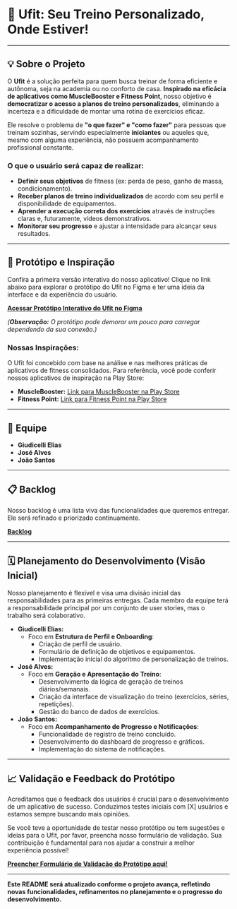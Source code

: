 # 🚀 Ufit: Seu Treino Personalizado, Onde Estiver!

---

## 💡 Sobre o Projeto

O **Ufit** é a solução perfeita para quem busca treinar de forma eficiente e autônoma, seja na academia ou no conforto de casa. **Inspirado na eficácia de aplicativos como MuscleBooster e Fitness Point**, nosso objetivo é **democratizar o acesso a planos de treino personalizados**, eliminando a incerteza e a dificuldade de montar uma rotina de exercícios eficaz.

Ele resolve o problema de **"o que fazer" e "como fazer"** para pessoas que treinam sozinhas, servindo especialmente **iniciantes** ou aqueles que, mesmo com alguma experiência, não possuem acompanhamento profissional constante.

### O que o usuário será capaz de realizar:

* **Definir seus objetivos** de fitness (ex: perda de peso, ganho de massa, condicionamento).
* **Receber planos de treino individualizados** de acordo com seu perfil e disponibilidade de equipamentos.
* **Aprender a execução correta dos exercícios** através de instruções claras e, futuramente, vídeos demonstrativos.
* **Monitorar seu progresso** e ajustar a intensidade para alcançar seus resultados.

---

## 📱 Protótipo e Inspiração

Confira a primeira versão interativa do nosso aplicativo! Clique no link abaixo para explorar o protótipo do Ufit no Figma e ter uma ideia da interface e da experiência do usuário.

**[Acessar Protótipo Interativo do Ufit no Figma](https://embed.figma.com/proto/0i99mwkOk8h94pYmouveeq/DAM?scaling=scale-down&content-scaling=fixed&page-id=0%3A1&node-id=7-3120&starting-point-node-id=6%3A4&embed-host=share)**

*(**Observação:** O protótipo pode demorar um pouco para carregar dependendo da sua conexão.)*

### Nossas Inspirações:

O Ufit foi concebido com base na análise e nas melhores práticas de aplicativos de fitness consolidados. Para referência, você pode conferir nossos aplicativos de inspiração na Play Store:

* **MuscleBooster:** [Link para MuscleBooster na Play Store](https://play.google.com/store/apps/details?id=musclebooster.workout.home.gym.abs.loseweight)
* **Fitness Point:** [Link para Fitness Point na Play Store](https://play.google.com/store/apps/details?id=com.std.fitness.point)

---

## 👥 Equipe

* **Giudicelli Elias**
* **José Alves**
* **João Santos**

---

## 📋 Backlog

Nosso backlog é uma lista viva das funcionalidades que queremos entregar. Ele será refinado e priorizado continuamente.

**[Backlog](https://docs.google.com/document/d/1OGaHYkHmTHJR50zvO1cZtQzwmQzaGLxjN44Z4bY4A-s/edit?usp=sharing)**

---

## 🗓️ Planejamento do Desenvolvimento (Visão Inicial)

Nosso planejamento é flexível e visa uma divisão inicial das responsabilidades para as primeiras entregas. Cada membro da equipe terá a responsabilidade principal por um conjunto de user stories, mas o trabalho será colaborativo.

* **Giudicelli Elias:**
    * Foco em **Estrutura de Perfil e Onboarding**:
        * Criação de perfil de usuário.
        * Formulário de definição de objetivos e equipamentos.
        * Implementação inicial do algoritmo de personalização de treinos.
* **José Alves:**
    * Foco em **Geração e Apresentação do Treino**:
        * Desenvolvimento da lógica de geração de treinos diários/semanais.
        * Criação da interface de visualização do treino (exercícios, séries, repetições).
        * Gestão do banco de dados de exercícios.
* **João Santos:**
    * Foco em **Acompanhamento de Progresso e Notificações**:
        * Funcionalidade de registro de treino concluído.
        * Desenvolvimento do dashboard de progresso e gráficos.
        * Implementação do sistema de notificações.

---

## 📈 Validação e Feedback do Protótipo

Acreditamos que o feedback dos usuários é crucial para o desenvolvimento de um aplicativo de sucesso. Conduzimos testes iniciais com [X] usuários e estamos sempre buscando mais opiniões.

Se você teve a oportunidade de testar nosso protótipo ou tem sugestões e ideias para o Ufit, por favor, preencha nosso formulário de validação. Sua contribuição é fundamental para nos ajudar a construir a melhor experiência possível!

**[Preencher Formulário de Validação do Protótipo aqui!](https://forms.gle/5jcneiH5jwZHE8zE6)**

---

**Este README será atualizado conforme o projeto avança, refletindo novas funcionalidades, refinamentos no planejamento e o progresso do desenvolvimento.**
